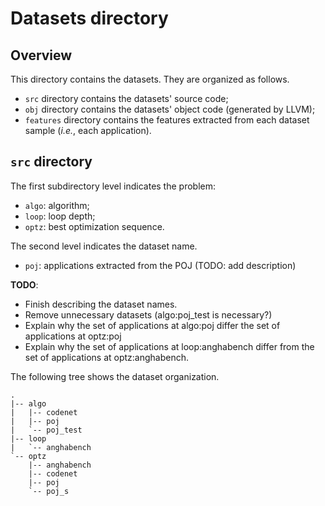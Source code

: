 # Datasets directory

## Overview

This directory contains the datasets. 
They are organized as follows.
- `src` directory contains the datasets' source code;
- `obj` directory contains the datasets' object code (generated by LLVM);
- `features` directory contains the features extracted from each dataset sample (*i.e.*, each application).

## `src` directory

The first subdirectory level indicates the problem: 
- `algo`: algorithm;
- `loop`: loop depth;
- `optz`: best optimization sequence.

The second level indicates the dataset name. 
- `poj`: applications extracted from the POJ (TODO: add description)


**TODO**:
- Finish describing the dataset names.
- Remove unnecessary datasets (algo:poj_test is necessary?)
- Explain why the set of applications at algo:poj differ the set of applications at optz:poj 
- Explain why the set of applications at loop:anghabench differ from the set of applications at optz:anghabench.

The following tree shows the dataset organization.

```
.
|-- algo 
|   |-- codenet         
|   |-- poj
|   `-- poj_test
|-- loop
|   `-- anghabench
`-- optz
    |-- anghabench
    |-- codenet
    |-- poj
    `-- poj_s
```


